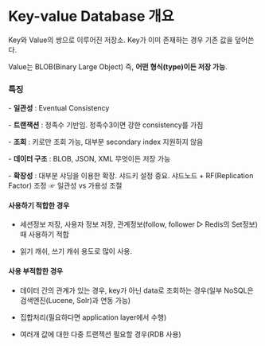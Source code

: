 # Key-value Database 개요

Key와 Value의 쌍으로 이루어진 저장소. Key가 이미 존재하는 경우 기존 값을 덮어쓴다.

Value는 BLOB(Binary Large Object) 즉, **어떤 형식(type)이든 저장 가능**. 

### 특징

\- **일관성** : Eventual Consistency 

\- **트랜잭션** : 정족수 기반임. 정족수3이면 강한 consistency를 가짐

\- **조회** : 키로만 조회 가능, 대부분 secondary index 지원하지 않음

\- **데이터 구조** : BLOB, JSON, XML 무엇이든 저장 가능

\- **확장성** : 대부분 샤딩을 이용한 확장. 샤드키 설정 중요. 샤드노드 + RF(Replication Factor) 조정 ☞ 일관성 vs 가용성 조절

#### 사용하기 적합한 경우

- 세션정보 저장, 사용자 정보 저장, 관계정보(follow, follower ▷ Redis의 Set정보)때 사용하기 적합

- 읽기 캐쉬, 쓰기 캐쉬 용도로 많이 사용. 

 

#### 사용 부적합한 경우

- 데이터 간의 관계가 있는 경우, key가 아닌 data로 조회하는 경우(일부 NoSQL은 검색엔진(Lucene, Solr)과 연동 가능)

- 집합처리(필요하다면 application layer에서 수행)

- 여러개 값에 대한 다중 트랜젝션 필요할 경우(RDB 사용)